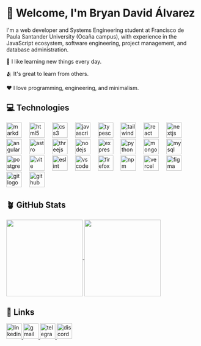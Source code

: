 # 👋 Welcome, I'm Bryan David Álvarez

I'm a web developer and Systems Engineering student at Francisco de Paula Santander University (Ocaña campus), with experience in the JavaScript ecosystem, software engineering, project management, and database administration.

🌱 I like learning new things every day.

🫂 It's great to learn from others.

❤️ I love programming, engineering, and minimalism.

## 💻 Technologies

<div align="left">
  <img src="https://skillicons.dev/icons?i=md" height="40" alt="markdown logo"  />
  <img width="12" />
  <img src="https://skillicons.dev/icons?i=html" height="40" alt="html5 logo"  />
  <img width="12" />
  <img src="https://skillicons.dev/icons?i=css" height="40" alt="css3 logo"  />
  <img width="12" />
  <img src="https://skillicons.dev/icons?i=js" height="40" alt="javascript logo"  />
  <img width="12" />
  <img src="https://skillicons.dev/icons?i=ts" height="40" alt="typescript logo"  />
  <img width="12" />
  <img src="https://skillicons.dev/icons?i=tailwind" height="40" alt="tailwindcss logo"  />
  <img width="12" />
  <img src="https://skillicons.dev/icons?i=react" height="40" alt="react logo"  />
  <img width="12" />
  <img src="https://skillicons.dev/icons?i=nextjs" height="40" alt="nextjs logo"  />
  <img width="12" />
  <img src="https://skillicons.dev/icons?i=angular" height="40" alt="angularjs logo"  />
  <img width="12" />
  <img src="https://skillicons.dev/icons?i=astro" height="40" alt="astro logo"  />
  <img width="12" />
  <img src="https://skillicons.dev/icons?i=threejs" height="40" alt="threejs logo"  />
  <img width="12" />
  <img src="https://skillicons.dev/icons?i=nodejs" height="40" alt="nodejs logo"  />
  <img width="12" />
  <img src="https://skillicons.dev/icons?i=express" height="40" alt="express logo"  />
  <img width="12" />
  <img src="https://skillicons.dev/icons?i=py" height="40" alt="python logo"  />
  <img width="12" />
  <img src="https://skillicons.dev/icons?i=mongodb" height="40" alt="mongodb logo"  />
  <img width="12" />
  <img src="https://skillicons.dev/icons?i=mysql" height="40" alt="mysql logo"  />
  <img width="12" />
  <img src="https://skillicons.dev/icons?i=postgres" height="40" alt="postgresql logo"  />
  <img width="12" />
  <img src="https://skillicons.dev/icons?i=vite" height="40" alt="vite logo"  />
  <img width="12" />
  <img src="https://cdn.jsdelivr.net/gh/devicons/devicon/icons/eslint/eslint-original.svg" height="40" alt="eslint logo"  />
  <img width="12" />
  <img src="https://skillicons.dev/icons?i=vscode" height="40" alt="vscode logo"  />
  <img width="12" />
  <img src="https://cdn.simpleicons.org/firefox/FF7139" height="40" alt="firefox logo"  />
  <img width="12" />
  <img src="https://cdn.simpleicons.org/npm/CB3837" height="40" alt="npm logo"  />
  <img width="12" />
  <img src="https://skillicons.dev/icons?i=vercel" height="40" alt="vercel logo"  />
  <img width="12" />
  <img src="https://skillicons.dev/icons?i=figma" height="40" alt="figma logo"  />
  <img width="12" />
  <img src="https://skillicons.dev/icons?i=git" height="40" alt="git logo"  />
  <img width="12" />
  <img src="https://skillicons.dev/icons?i=github" height="40" alt="github logo"  />
</div>

## 🪴 GitHub Stats

<div align="left">

<a href="https://github.com/BryanAG-kcts">
  <img height=200 align="center" src="https://github-readme-stats.vercel.app/api?username=BryanAG-kcts&theme=vue-dark&rank_icon=github&text_bold=false&custom_title=My%20GitHub%20Stats" />
</a>

<a href="https://github.com/BryanAG-kcts">
  <img height=200 align="center" src="https://github-readme-stats.vercel.app/api/top-langs/?username=BryanAG-kcts&layout=compact&custom_title=My%20favorite%20languages&theme=vue-dark" />
</a>

</div>

## 🔗 Links

<div align="left">
  <a href="https://www.linkedin.com/in/bryanag-kcts/" target="_blank">
    <img src="https://img.shields.io/static/v1?message=LinkedIn&logo=linkedin&label=BryanAG-kcts&color=0077B5&logoColor=white&labelColor=&style=for-the-badge" height="40" alt="linkedin logo"  />
  </a>
  <a href="mailto:bryanalvarezg.kcts@gmail.com" target="_blank">
    <img src="https://img.shields.io/static/v1?message=Gmail&logo=gmail&label=bryanalvarezg.kcts@gmail.com&color=D14836&logoColor=white&labelColor=&style=for-the-badge" height="40" alt="gmail logo"  />
  </a>
  <a href="https://t.me/BryanAG_kcts" target="_blank">
    <img src="https://img.shields.io/static/v1?message=Telegram&logo=telegram&label=@BryanAG_kcts&color=2CA5E0&logoColor=white&labelColor=&style=for-the-badge" height="40" alt="telegram logo"  />
  </a>
  <a href="https://discordapp.com/users/1074340959426453616" target="_blank">
    <img src="https://img.shields.io/static/v1?message=Discord&logo=discord&label=kactuswow&color=7289DA&logoColor=white&labelColor=&style=for-the-badge" height="40" alt="discord logo"  />
  </a>
</div>